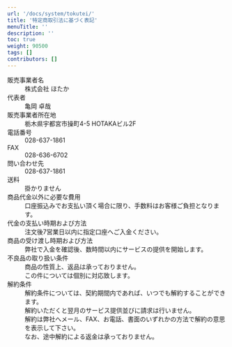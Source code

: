 ```yaml
---
url: '/docs/system/tokutei/'
title: '特定商取引法に基づく表記'
menuTitle: ''
description: ''
toc: true
weight: 90500
tags: []
contributors: []
---
```


<dl class="basic">
  <dt>販売事業者名</dt>
  <dd>株式会社 ほたか</dd>

  <dt>代表者</dt>
  <dd>亀岡 卓哉</dd>

  <dt>販売事業者所在地</dt>
  <dd>栃木県宇都宮市操町4-5 HOTAKAビル2F</dd>

  <dt>電話番号</dt>
  <dd>028-637-1861</dd>

  <dt>FAX</dt>
  <dd>028-636-6702</dd>

  <dt>問い合わせ先</dt>
  <dd>028-637-1861</dd>

  <dt>送料</dt>
  <dd>掛かりません</dd>

  <dt>商品代金以外に必要な費用</dt>
  <dd>口座振込みでお支払い頂く場合に限り、手数料はお客様ご負担となります。</dd>

  <dt>代金の支払い時期および方法</dt>
  <dd>注文後7営業日以内に指定口座へご入金ください。</dd>

  <dt>商品の受け渡し時期および方法</dt>
  <dd>弊社で入金を確認後、数時間以内にサービスの提供を開始します。</dd>

  <dt>不良品の取り扱い条件</dt>
  <dd>商品の性質上、返品は承っておりません。<br>この件については個別に対応致します。</dd>

  <dt>解約条件</dt>
  <dd>
    解約条件については、契約期間内であれば、いつでも解約することができます。<br>
    解約いただくと翌月のサービス提供並びに請求は行いません。<br>
    解約は弊社へメール、FAX、お電話、書面のいずれかの方法で解約の意思を表示して下さい。<br>
    なお、途中解約による返金は承っておりません。
  </dd>
</dl>

